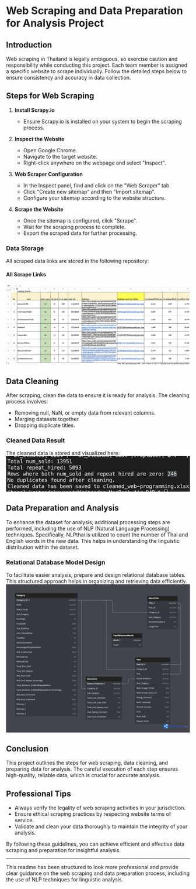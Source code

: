 # Web Scraping and Data Preparation for Analysis Project

## Introduction
Web scraping in Thailand is legally ambiguous, so exercise caution and responsibility while conducting this project. Each team member is assigned a specific website to scrape individually. Follow the detailed steps below to ensure consistency and accuracy in data collection.

## Steps for Web Scraping

1. **Install Scrapy.io**
   - Ensure Scrapy.io is installed on your system to begin the scraping process.

2. **Inspect the Website**
   - Open Google Chrome.
   - Navigate to the target website.
   - Right-click anywhere on the webpage and select "Inspect".

3. **Web Scraper Configuration**
   - In the Inspect panel, find and click on the "Web Scraper" tab.
   - Click "Create new sitemap" and then "Import sitemap".
   - Configure your sitemap according to the website structure.

4. **Scrape the Website**
   - Once the sitemap is configured, click "Scrape".
   - Wait for the scraping process to complete.
   - Export the scraped data for further processing.

### Data Storage
All scraped data links are stored in the following repository:
#### All Scrape Links
![Customer Overview](webscraping+prepareProject/pic/allScrapProject.png)

## Data Cleaning

After scraping, clean the data to ensure it is ready for analysis. The cleaning process involves:
- Removing null, NaN, or empty data from relevant columns.
- Merging datasets together.
- Dropping duplicate titles.

### Cleaned Data Result
The cleaned data is stored and visualized here:
![Customer Overview](webscraping+prepareProject/pic/cleanResult.png)

## Data Preparation and Analysis

To enhance the dataset for analysis, additional processing steps are performed, including the use of NLP (Natural Language Processing) techniques. Specifically, NLPthai is utilized to count the number of Thai and English words in the new data. This helps in understanding the linguistic distribution within the dataset.

### Relational Database Model Design
To facilitate easier analysis, prepare and design relational database tables. This structured approach helps in organizing and retrieving data efficiently.
![Database](webscraping+prepareProject/pic/DatBaseRationalDesign.png)

## Conclusion

This project outlines the steps for web scraping, data cleaning, and preparing data for analysis. The careful execution of each step ensures high-quality, reliable data, which is crucial for accurate analysis.

## Professional Tips
- Always verify the legality of web scraping activities in your jurisdiction.
- Ensure ethical scraping practices by respecting website terms of service.
- Validate and clean your data thoroughly to maintain the integrity of your analysis.

By following these guidelines, you can achieve efficient and effective data scraping and preparation for insightful analysis.

---
This readme has been structured to look more professional and provide clear guidance on the web scraping and data preparation process, including the use of NLP techniques for linguistic analysis.
